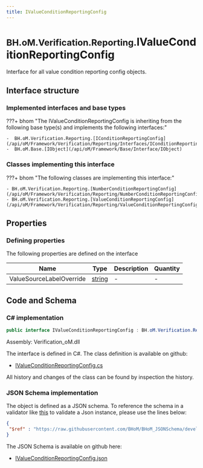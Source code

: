 ```yaml
---
title: IValueConditionReportingConfig
---
```


# <small>BH.oM.Verification.Reporting.</small>**IValueConditionReportingConfig**

Interface for all value condition reporting config objects.

## Interface structure

### Implemented interfaces and base types

???+ bhom "The IValueConditionReportingConfig is inheriting from the following base type(s) and implements the following interfaces:"

    -  BH.oM.Verification.Reporting.[IConditionReportingConfig](/api/oM/Framework/Verification/Reporting/Interfaces/IConditionReportingConfig)
    -  BH.oM.Base.[IObject](/api/oM/Framework/Base/Interface/IObject)


### Classes implementing this interface

???+ bhom "The following classes are implementing this interface:"

    - BH.oM.Verification.Reporting.[NumberConditionReportingConfig](/api/oM/Framework/Verification/Reporting/NumberConditionReportingConfig)
    - BH.oM.Verification.Reporting.[ValueConditionReportingConfig](/api/oM/Framework/Verification/Reporting/ValueConditionReportingConfig)


## Properties



### Defining properties

The following properties are defined on the interface

| Name             | Type             | Description      | Quantity         |
|------------------|------------------|------------------|------------------|
| ValueSourceLabelOverride | [string](https://learn.microsoft.com/en-us/dotnet/api/System.String?view=netstandard-2.0) | - | - |


## Code and Schema

### C# implementation

``` C# title="C#"
public interface IValueConditionReportingConfig : BH.oM.Verification.Reporting.IConditionReportingConfig, BH.oM.Base.IObject
```

Assembly: Verification_oM.dll

The interface is defined in C#. The class definition is available on github:

- [IValueConditionReportingConfig.cs](https://github.com/BHoM/BHoM/blob/develop/Verification_oM/Reporting\Interfaces\IValueConditionReportingConfig.cs)

All history and changes of the class can be found by inspection the history.
### JSON Schema implementation

The object is defined as a JSON schema. To reference the schema in a validator like [this](https://www.jsonschemavalidator.net/) to validate a Json instance, please use the lines below:

``` json title="JSON Schema"
{
 "$ref" : "https://raw.githubusercontent.com/BHoM/BHoM_JSONSchema/develop/Verification_oM/Reporting/IValueConditionReportingConfig.json"
}
```

The JSON Schema is available on github here:

- [IValueConditionReportingConfig.json](https://github.com/BHoM/BHoM_JSONSchema/blob/develop/Verification_oM/Reporting/IValueConditionReportingConfig.json)
